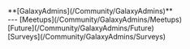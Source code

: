<div class='linkbox'>
**[GalaxyAdmins](/Community/GalaxyAdmins)**<br />
---
[Meetups](/Community/GalaxyAdmins/Meetups)<br />
[Future](/Community/GalaxyAdmins/Future)<br />
[Surveys](/Community/GalaxyAdmins/Surveys)<br />
</div>

